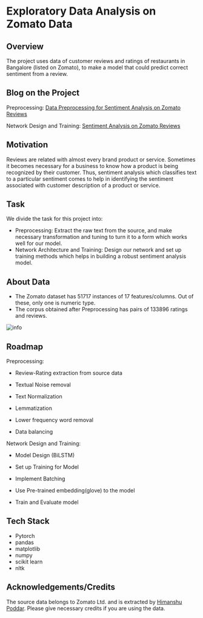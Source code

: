 # Exploratory Data Analysis on Zomato Data

## Overview
The project uses data of customer reviews and ratings of restaurants in Bangalore (listed on Zomato), to make a model that could predict correct sentiment from a review.

## Blog on the Project

Preprocessing: [Data Preprocessing for Sentiment Analysis on Zomato Reviews](https://medium.com/@Tan_D/data-preparation-and-preprocessing-for-sentiment-analysis-on-zomato-reviews-5c34c2fb36e8)

Network Design and Training: [Sentiment Analysis on Zomato Reviews](https://medium.com/@Tan_D/sentiment-analysis-on-zomato-reviews-4bc841e4b040) 

## Motivation

Reviews are related with almost every brand product or service. Sometimes it becomes necessary for a business to know how a product is being recognized by their customer. Thus, sentiment analysis which classifies text to a particular sentiment comes to help in identifying the sentiment associated with customer description of a product or service.
 

## Task

We divide the task for this project into:
- Preprocessing: Extract the raw text from the source, and make necessary transformation and tuning to turn it to a form which works well for our model.
- Network Architecture and Training: Design our network and set up training methods which helps in building a robust sentiment analysis model. 

## About Data

- The Zomato dataset has 51717 instances of 17 features/columns. Out of these, only one is numeric type.
- The corpus obtained after Preprocessing has pairs of 133896 ratings and reviews.

![info](https://user-images.githubusercontent.com/35737849/191679179-f93be4b3-45d0-45e3-b2f7-ebcd3ae40121.PNG)
<br/>
## Roadmap

Preprocessing:

- Review-Rating extraction from source data

- Textual Noise removal
- Text Normalization
- Lemmatization
- Lower frequency word removal
- Data balancing

Network Design and Training:

- Model Design (BiLSTM)

- Set up Training for Model

- Implement Batching

- Use Pre-trained embedding(glove) to the model

- Train and Evaluate model


## Tech Stack

- Pytorch
- pandas
- matplotlib
- numpy
- scikit learn
- nltk



## Acknowledgements/Credits

 The source data belongs to Zomato Ltd. and is extracted by [Himanshu Poddar](https://github.com/poddarhimanshu).
 Please give necessary credits if you are using the data.
